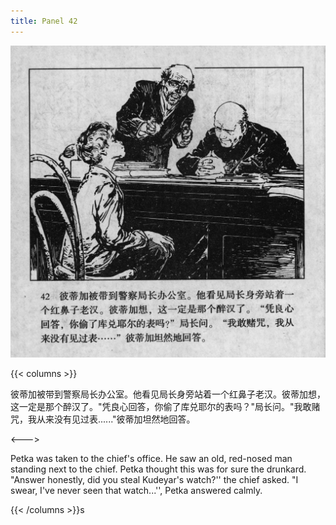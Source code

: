 ```yaml
---
title: Panel 42
---
```


![biao page](./../../images/biao/seifert0726_biao_0046_042.jpg)

{{< columns >}}

彼蒂加被带到警察局长办公室。他看见局长身旁站着一个红鼻子老汉。彼蒂加想，这一定是那个醉汉了。"凭良心回答，你偷了库兑耶尔的表吗？"局长问。"我敢赌咒，我从来没有见过表......"彼蒂加坦然地回答。

<--->

Petka was taken to the chief's office. He saw an old, red-nosed man standing next to the chief. Petka thought this was for sure the drunkard. "Answer honestly, did you steal Kudeyar's watch?'' the chief asked. "I swear, I\'ve never seen that watch...'', Petka answered calmly.

{{< /columns >}}s
